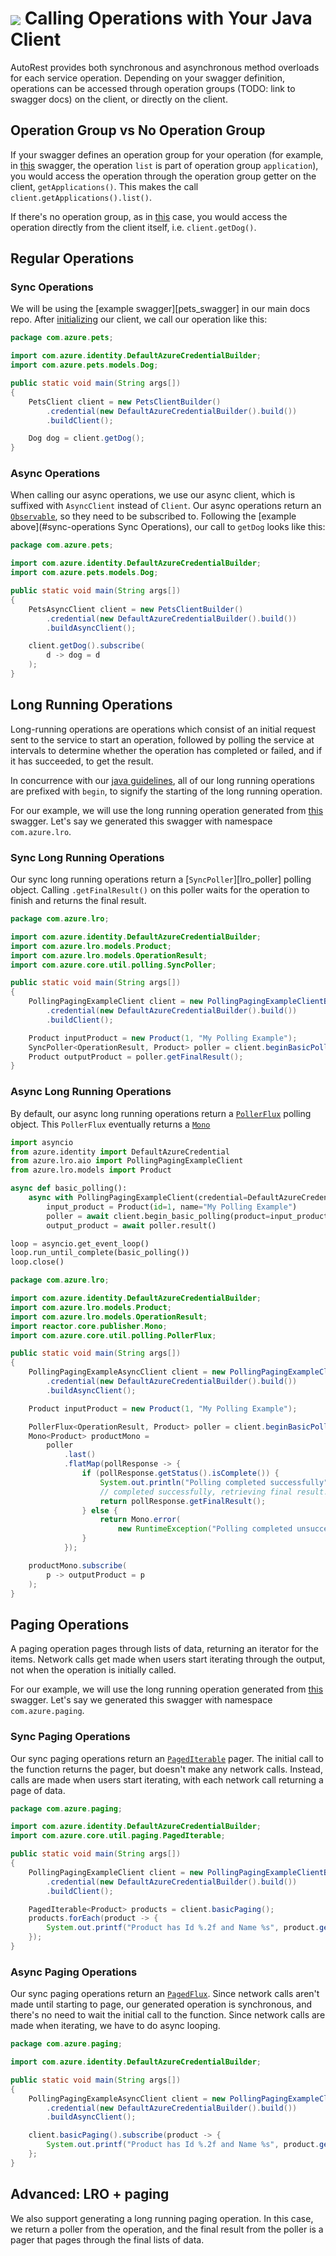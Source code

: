 # <img align="center" src="../images/logo.png">  Calling Operations with Your Java Client

AutoRest provides both synchronous and asynchronous method overloads for each service operation.
Depending on your swagger definition, operations can be accessed through operation groups (TODO: link to swagger docs) on the client,
or directly on the client.

## Operation Group vs No Operation Group

If your swagger defines an operation group for your operation (for example, in [this][operation_group_example] swagger, the operation `list`
is part of operation group `application`), you would access the operation through the operation group getter on the client, `getApplications()`.
This makes the call `client.getApplications().list()`.

If there's no operation group, as in [this][mixin_example] case, you would access the operation directly from the client
itself, i.e. `client.getDog()`.

## Regular Operations

### Sync Operations

We will be using the [example swagger][pets_swagger] in our main docs repo. After [initializing][initializing] our client, we
call our operation like this:

```java
package com.azure.pets;

import com.azure.identity.DefaultAzureCredentialBuilder;
import com.azure.pets.models.Dog;

public static void main(String args[])
{
    PetsClient client = new PetsClientBuilder()
        .credential(new DefaultAzureCredentialBuilder().build())
        .buildClient();

    Dog dog = client.getDog();
}
```

### Async Operations

When calling our async operations, we use our async client, which is suffixed with `AsyncClient` instead of `Client`. Our async operations
return an [`Observable`][observable], so they need to be subscribed to. Following the [example above](#sync-operations Sync Operations),
our call to `getDog` looks like this:

```java
package com.azure.pets;

import com.azure.identity.DefaultAzureCredentialBuilder;
import com.azure.pets.models.Dog;

public static void main(String args[])
{
    PetsAsyncClient client = new PetsClientBuilder()
        .credential(new DefaultAzureCredentialBuilder().build())
        .buildAsyncClient();

    client.getDog().subscribe(
        d -> dog = d
    );
}
```

## Long Running Operations

Long-running operations are operations which consist of an initial request sent to the service to start an operation, followed by polling the service at intervals to determine whether the operation has completed or failed, and if it has succeeded, to get the result.

In concurrence with our [java guidelines][poller_guidelines], all of our long running operations are prefixed with `begin`, to signify the starting of the long running operation.

For our example, we will use the long running operation generated from [this][example_swagger] swagger. Let's say we generated this swagger with namespace `com.azure.lro`.

### Sync Long Running Operations

Our sync long running operations return a [`SyncPoller`][lro_poller] polling object. Calling `.getFinalResult()` on this poller
waits for the operation to finish and returns the final result.

```java
package com.azure.lro;

import com.azure.identity.DefaultAzureCredentialBuilder;
import com.azure.lro.models.Product;
import com.azure.lro.models.OperationResult;
import com.azure.core.util.polling.SyncPoller;

public static void main(String args[])
{
    PollingPagingExampleClient client = new PollingPagingExampleClientBuilder()
        .credential(new DefaultAzureCredentialBuilder().build())
        .buildClient();

    Product inputProduct = new Product(1, "My Polling Example");
    SyncPoller<OperationResult, Product> poller = client.beginBasicPolling(inputProduct);
    Product outputProduct = poller.getFinalResult();
}
```

### Async Long Running Operations

By default, our async long running operations return a [`PollerFlux`][poller_flux] polling object. This `PollerFlux` eventually returns a [`Mono`][mono]

```python
import asyncio
from azure.identity import DefaultAzureCredential
from azure.lro.aio import PollingPagingExampleClient
from azure.lro.models import Product

async def basic_polling():
    async with PollingPagingExampleClient(credential=DefaultAzureCredential()) as client:
        input_product = Product(id=1, name="My Polling Example")
        poller = await client.begin_basic_polling(product=input_product)
        output_product = await poller.result()

loop = asyncio.get_event_loop()
loop.run_until_complete(basic_polling())
loop.close()
```

```java
package com.azure.lro;

import com.azure.identity.DefaultAzureCredentialBuilder;
import com.azure.lro.models.Product;
import com.azure.lro.models.OperationResult;
import reactor.core.publisher.Mono;
import com.azure.core.util.polling.PollerFlux;

public static void main(String args[])
{
    PollingPagingExampleAsyncClient client = new PollingPagingExampleClientBuilder()
        .credential(new DefaultAzureCredentialBuilder().build())
        .buildAsyncClient();

    Product inputProduct = new Product(1, "My Polling Example");

    PollerFlux<OperationResult, Product> poller = client.beginBasicPolling(inputProduct);
    Mono<Product> productMono =
        poller
            .last()
            .flatMap(pollResponse -> {
                if (pollResponse.getStatus().isComplete()) {
                    System.out.println("Polling completed successfully");
                    // completed successfully, retrieving final result.
                    return pollResponse.getFinalResult();
                } else {
                    return Mono.error(
                        new RuntimeException("Polling completed unsuccessfully with status:" + pollResponse.getStatus()));
                }
            });

    productMono.subscribe(
        p -> outputProduct = p
    );
}
```

## Paging Operations

A paging operation pages through lists of data, returning an iterator for the items. Network calls get made when users start iterating through the output, not when the operation
is initially called.

For our example, we will use the long running operation generated from [this][example_swagger] swagger. Let's say we generated this swagger with namespace `com.azure.paging`.

### Sync Paging Operations

Our sync paging operations return an [`PagedIterable`][paged_iterable] pager. The initial call to the function returns
the pager, but doesn't make any network calls. Instead, calls are made when users start iterating, with each network call returning a page of data.

```java
package com.azure.paging;

import com.azure.identity.DefaultAzureCredentialBuilder;
import com.azure.core.util.paging.PagedIterable;

public static void main(String args[])
{
    PollingPagingExampleClient client = new PollingPagingExampleClientBuilder()
        .credential(new DefaultAzureCredentialBuilder().build())
        .buildClient();

    PagedIterable<Product> products = client.basicPaging();
    products.forEach(product -> {
        System.out.printf("Product has Id %.2f and Name %s", product.getId(), product.getName());
    });
}
```

### Async Paging Operations

Our sync paging operations return an [`PagedFlux`][paged_flux]. Since network calls aren't
made until starting to page, our generated operation is synchronous, and there's no need to wait the initial call to the function. Since network calls are made when iterating,
we have to do async looping.

```java
package com.azure.paging;

import com.azure.identity.DefaultAzureCredentialBuilder;

public static void main(String args[])
{
    PollingPagingExampleAsyncClient client = new PollingPagingExampleClientBuilder()
        .credential(new DefaultAzureCredentialBuilder().build())
        .buildAsyncClient();

    client.basicPaging().subscribe(product -> {
        System.out.printf("Product has Id %.2f and Name %s", product.getId(), product.getName());
    };
}
```


## Advanced: LRO + paging

We also support generating a long running paging operation. In this case, we return a poller from the operation, and the final result from the poller is
a pager that pages through the final lists of data.


<!-- LINKS -->
[operation_group_example]: https://github.com/Azure/azure-rest-api-specs/blob/master/specification/batch/data-plane/Microsoft.Batch/stable/2020-09-01.12.0/BatchService.json#L64
[mixin_example]: https://github.com/Azure/autorest/blob/new_docs/docs/openapi/examples/pets.json#L20
[pets_swaggger]: https://github.com/Azure/autorest/blob/new_docs/docs/openapi/examples/pets.json
[initializing]: ./initializing.md
[observable]: https://docs.oracle.com/javase/7/docs/api/java/util/Observable.html
[sync_poller]:  https://docs.microsoft.com/en-us/java/api/com.azure.core.util.polling.syncpoller?view=azure-java-stable
[example_swagger]: ../samples/specification/directives/pollingPaging.json
[poller_guidelines]: https://azure.github.io/azure-sdk/java_introduction.html#methods-invoking-long-running-operations
[poller_flux]: https://docs.microsoft.com/en-us/java/api/com.azure.core.util.polling.pollerflux?view=azure-java-stable
[mono]: https://projectreactor.io/docs/core/release/api/reactor/core/publisher/Mono.html
[paged_iterable]: https://docs.microsoft.com/en-us/java/api/com.azure.core.http.rest.pagediterable?view=azure-java-stable
[paged_flux]: https://docs.microsoft.com/en-us/java/api/com.azure.core.http.rest.pagedflux?view=azure-java-stable